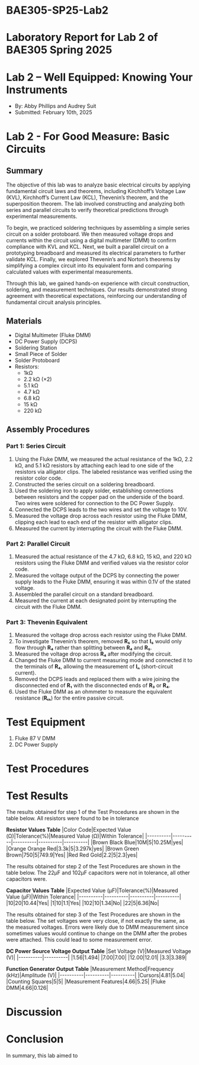 # BAE305-SP25-Lab2
# Laboratory Report for Lab 2 of BAE305 Spring 2025
# Lab 2 – Well Equipped: Knowing Your Instruments
* By: Abby Phillips and Audrey Suit
* Submitted: February 10th, 2025
# Lab 2 - For Good Measure: Basic Circuits

## Summary  
The objective of this lab was to analyze basic electrical circuits by applying fundamental circuit laws and theorems, including Kirchhoff’s Voltage Law (KVL), Kirchhoff’s Current Law (KCL), Thevenin’s theorem, and the superposition theorem. The lab involved constructing and analyzing both series and parallel circuits to verify theoretical predictions through experimental measurements.  

To begin, we practiced soldering techniques by assembling a simple series circuit on a solder protoboard. We then measured voltage drops and currents within the circuit using a digital multimeter (DMM) to confirm compliance with KVL and KCL. Next, we built a parallel circuit on a prototyping breadboard and measured its electrical parameters to further validate KCL. Finally, we explored Thevenin’s and Norton’s theorems by simplifying a complex circuit into its equivalent form and comparing calculated values with experimental measurements.  

Through this lab, we gained hands-on experience with circuit construction, soldering, and measurement techniques. Our results demonstrated strong agreement with theoretical expectations, reinforcing our understanding of fundamental circuit analysis principles.  

## Materials  
- Digital Multimeter (Fluke DMM)  
- DC Power Supply (DCPS)  
- Soldering Station  
- Small Piece of Solder  
- Solder Protoboard  
- Resistors:  
  - 1kΩ  
  - 2.2 kΩ (×2)  
  - 5.1 kΩ  
  - 4.7 kΩ  
  - 6.8 kΩ  
  - 15 kΩ  
  - 220 kΩ  

## Assembly Procedures  

### Part 1: Series Circuit  
1. Using the Fluke DMM, we measured the actual resistance of the 1kΩ, 2.2 kΩ, and 5.1 kΩ resistors by attaching each lead to one side of the resistors via alligator clips. The labeled resistance was verified using the resistor color code.  
2. Constructed the series circuit on a soldering breadboard.  
3. Used the soldering iron to apply solder, establishing connections between resistors and the copper pad on the underside of the board. Two wires were soldered for connection to the DC Power Supply.  
4. Connected the DCPS leads to the two wires and set the voltage to 10V.  
5. Measured the voltage drop across each resistor using the Fluke DMM, clipping each lead to each end of the resistor with alligator clips.  
6. Measured the current by interrupting the circuit with the Fluke DMM.  

### Part 2: Parallel Circuit  
1. Measured the actual resistance of the 4.7 kΩ, 6.8 kΩ, 15 kΩ, and 220 kΩ resistors using the Fluke DMM and verified values via the resistor color code.  
2. Measured the voltage output of the DCPS by connecting the power supply leads to the Fluke DMM, ensuring it was within 0.1V of the stated voltage.  
3. Assembled the parallel circuit on a standard breadboard.  
4. Measured the current at each designated point by interrupting the circuit with the Fluke DMM.  

### Part 3: Thevenin Equivalent  
1. Measured the voltage drop across each resistor using the Fluke DMM.  
2. To investigate Thevenin’s theorem, removed **R₅** so that **I₅** would only flow through **R₄** rather than splitting between **R₄** and **R₅**.  
3. Measured the voltage drop across **R₄** after modifying the circuit.  
4. Changed the Fluke DMM to current measuring mode and connected it to the terminals of **R₄**, allowing the measurement of **Iₙ** (short-circuit current).  
5. Removed the DCPS leads and replaced them with a wire joining the disconnected end of **R₁** with the disconnected ends of **R₃** or **R₄**.  
6. Used the Fluke DMM as an ohmmeter to measure the equivalent resistance (**Rₜₕ**) for the entire passive circuit.  


# Test Equipment
1. Fluke 87 V DMM
4. DC Power Supply

# Test Procedures


# Test Results
The results obtained for step 1 of the Test Procedures are shown in the table below. All resistors were found to be in tolerance

**Resistor Values Table**
|Color Code|Expected Value (&Omega;)|Tolerance(%)|Measured Value (&Omega;)|Within Tolerance|
|----------|----------|----------|----------|----------|
|Brown Black Blue|10M|5|10.25M|yes|
|Orange Orange Red|3.3k|5|3.297k|yes|
|Brown Green Brown|750|5|749.9|Yes|
|Red Red Gold|2.2|5|2.3|yes|

The results obtained for step 2 of the Test Procedures are shown in the table below. The 22&mu;F and 102&mu;F capacitors were not in tolerance, all other capacitors were.

**Capacitor Values Table**
|Expected Value (&mu;F)|Tolerance(%)|Measured Value (&mu;F)|Within Tolerance|
|----------|----------|----------|----------|
|10|20|10.44|Yes|
|1|10|1.1|Yes|
|102|10|1.34|No|
|22|5|6.36|No|

The results obtained for step 3 of the Test Procedures are shown in the table below. The set voltages were very close, if not exactly the same, as the measured voltages. Errors were likely due to DMM measurement since sometimes values would continue to change on the DMM after the probes were attached. This could lead to some measurement error.

**DC Power Source Voltage Output Table**
|Set Voltage (V)|Measured Voltage (V)|
|----------|----------|
|1.56|1.494|
|7.00|7.00|
|12.00|12.01|
|3.3|3.389|

**Function Generator Output Table**
|Measurement Method|Frequency (kHz)|Amplitude (V)|
|----------|----------|----------|
|Cursors|4.81|5.04|
|Counting Squares|5|5|
|Measurement Features|4.66|5.25|
|Fluke DMM|4.66|0.126|


# Discussion


# Conclusion

In summary, this lab aimed to 
